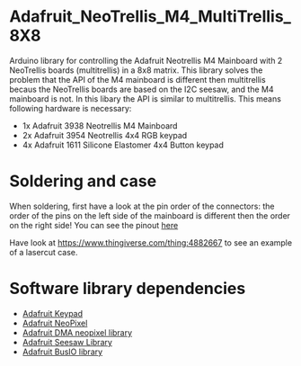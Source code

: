 # Adafruit_NeoTrellis_M4_MultiTrellis_8X8
Arduino library for controlling the Adafruit Neotrellis M4 Mainboard with 2 NeoTrellis boards (multitrellis) in a 8x8 matrix. This library solves the problem that the API of the M4 mainboard is different then multitrellis becaus the NeoTrellis boards are based on the I2C seesaw, and the M4 mainboard is not. In this libary the API is similar to multitrellis. This means following hardware is necessary:
- 1x Adafruit 3938 Neotrellis M4 Mainboard
- 2x Adafruit 3954 Neotrellis 4x4 RGB keypad
- 4x Adafruit 1611 Silicone Elastomer 4x4 Button keypad

# Soldering and case
When soldering, first have a look at the pin order of the connectors: the order of the pins on the left side of the mainboard is different then the order on the right side!
You can see the pinout [here](https://cdn-learn.adafruit.com/assets/assets/000/064/887/original/adafruit_products_fab.png?1541024062)

Have look at https://www.thingiverse.com/thing:4882667 to see an example of a lasercut case.

# Software library dependencies
- [Adafruit Keypad](https://github.com/adafruit/Adafruit_Keypad)
- [Adafruit NeoPixel](https://github.com/adafruit/Adafruit_NeoPixel)
- [Adafruit DMA neopixel library](https://github.com/adafruit/Adafruit_NeoPixel_ZeroDMA)
- [Adafruit Seesaw Library](https://github.com/adafruit/Adafruit_Seesaw)
- [Adafruit BusIO library](https://github.com/adafruit/Adafruit_BusIO)
